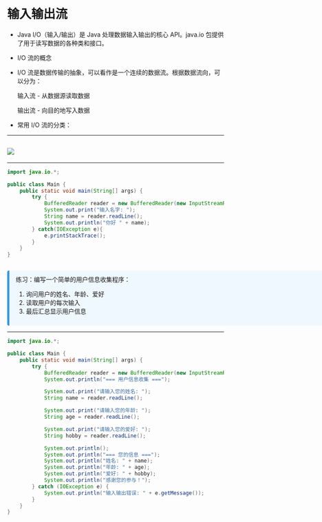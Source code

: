 
# 输入输出流

- Java I/O（输入/输出）是 Java 处理数据输入输出的核心 API。java.io 包提供了用于读写数据的各种类和接口。

- I/O 流的概念

- I/O 流是数据传输的抽象，可以看作是一个连续的数据流。根据数据流向，可以分为：

  输入流 - 从数据源读取数据

  输出流 - 向目的地写入数据

- 常用 I/O 流的分类：

---

## <img src="/IO.png"  />

---

```java
import java.io.*;

public class Main {
    public static void main(String[] args) {
        try {
            BufferedReader reader = new BufferedReader(new InputStreamReader(System.in));
            System.out.print("输入名字: ");
            String name = reader.readLine();
            System.out.println("你好 " + name);
        } catch(IOException e){
            e.printStackTrace();
        }
    }
}
```

<div v-click style="margin-top: 15px; border-left: 5px solid #3498db; background: #f0f8ff; padding: 10px 15px; border-radius: 4px; display: inline-block;width: 800px;">
练习：编写一个简单的用户信息收集程序：

1. 询问用户的姓名、年龄、爱好
2. 读取用户的每次输入
3. 最后汇总显示用户信息
</div>

---

```java
import java.io.*;

public class Main {
    public static void main(String[] args) {
        try {
            BufferedReader reader = new BufferedReader(new InputStreamReader(System.in));
            System.out.println("=== 用户信息收集 ===");

            System.out.print("请输入您的姓名: ");
            String name = reader.readLine();

            System.out.print("请输入您的年龄: ");
            String age = reader.readLine();

            System.out.print("请输入您的爱好: ");
            String hobby = reader.readLine();

            System.out.println();
            System.out.println("=== 您的信息 ===");
            System.out.println("姓名: " + name);
            System.out.println("年龄: " + age);
            System.out.println("爱好: " + hobby);
            System.out.println("感谢您的参与！");
        } catch (IOException e) {
            System.out.println("输入输出错误: " + e.getMessage());
        }
    }
}
```